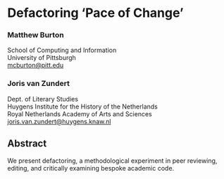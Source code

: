 # Defactoring ‘Pace of Change’

### Matthew Burton
School of Computing and Information  
University of Pittsburgh  
mcburton@pitt.edu  

### Joris van Zundert
Dept. of Literary Studies  
Huygens Institute for the History of the Netherlands  
Royal Netherlands Academy of Arts and Sciences  
joris.van.zundert@huygens.knaw.nl  

## Abstract
We present defactoring, a methodological experiment in peer reviewing, editing, and critically examining bespoke academic code.
